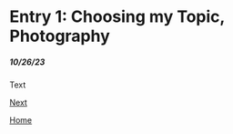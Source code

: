 # Entry 1: Choosing my Topic, Photography
##### 10/26/23

Text

[Next](entry02.md)

[Home](../README.md)
